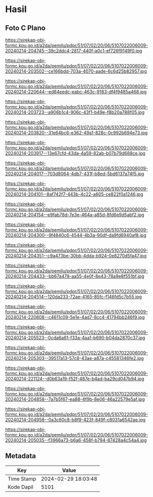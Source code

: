 # Hasil

## Foto C Plano

https://sirekap-obj-formc.kpu.go.id/a2da/pemilu/pdpr/51/07/02/20/06/5107022006009-20240214-204745--39c2ddc4-2817-440f-a0c1-ef726f9149f0.jpg

https://sirekap-obj-formc.kpu.go.id/a2da/pemilu/pdpr/51/07/02/20/06/5107022006009-20240214-203502--ce166bdd-703a-4070-aade-6c6d25b82957.jpg

https://sirekap-obj-formc.kpu.go.id/a2da/pemilu/pdpr/51/07/02/20/06/5107022006009-20240214-220644--ed84eedc-eabc-463c-9183-df4f9485a468.jpg

https://sirekap-obj-formc.kpu.go.id/a2da/pemilu/pdpr/51/07/02/20/06/5107022006009-20240214-203723--a906b1c4-906c-43f1-b49e-f8b20a788f05.jpg

https://sirekap-obj-formc.kpu.go.id/a2da/pemilu/pdpr/51/07/02/20/06/5107022006009-20240214-203820--31e64bc6-e362-49a1-828c-0c992b694e73.jpg

https://sirekap-obj-formc.kpu.go.id/a2da/pemilu/pdpr/51/07/02/20/06/5107022006009-20240214-203917--13e67cfd-43da-4a59-82ab-b07b79d688ce.jpg

https://sirekap-obj-formc.kpu.go.id/a2da/pemilu/pdpr/51/07/02/20/06/5107022006009-20240214-204017--703d8064-4db7-431f-b8ed-5bd6137a74f5.jpg

https://sirekap-obj-formc.kpu.go.id/a2da/pemilu/pdpr/51/07/02/20/06/5107022006009-20240214-204101--8af742f7-443b-4c22-a605-ce822f0a1246.jpg

https://sirekap-obj-formc.kpu.go.id/a2da/pemilu/pdpr/51/07/02/20/06/5107022006009-20240214-204154--e9fab78d-7e3e-464a-a85d-8fd6e9d5abf2.jpg

https://sirekap-obj-formc.kpu.go.id/a2da/pemilu/pdpr/51/07/02/20/06/5107022006009-20240214-204300--9f4840c6-4544-4b3a-90df-da9fd6940af8.jpg

https://sirekap-obj-formc.kpu.go.id/a2da/pemilu/pdpr/51/07/02/20/06/5107022006009-20240214-204351--c9a473be-30bb-4dda-b924-0e8270d5fa47.jpg

https://sirekap-obj-formc.kpu.go.id/a2da/pemilu/pdpr/51/07/02/20/06/5107022006009-20240214-204433--bb67a478-aa55-4e0f-8e43-78a9e8f551bf.jpg

https://sirekap-obj-formc.kpu.go.id/a2da/pemilu/pdpr/51/07/02/20/06/5107022006009-20240214-204514--120da233-72ae-4165-85fc-f146fd5c7b55.jpg

https://sirekap-obj-formc.kpu.go.id/a2da/pemilu/pdpr/51/07/02/20/06/5107022006009-20240214-220808--c4611c09-5e1e-4ad7-8cc4-41794bb246f9.jpg

https://sirekap-obj-formc.kpu.go.id/a2da/pemilu/pdpr/51/07/02/20/06/5107022006009-20240214-205523--0cda6a61-f33a-4aa1-b690-b04da2870c37.jpg

https://sirekap-obj-formc.kpu.go.id/a2da/pemilu/pdpr/51/07/02/20/06/5107022006009-20240214-205303--39517a13-57c8-43ae-a87a-c45581346fe2.jpg

https://sirekap-obj-formc.kpu.go.id/a2da/pemilu/pdpr/51/07/02/20/06/5107022006009-20240214-221124--d0b63a19-f52f-487e-b4ad-ba29cd047b94.jpg

https://sirekap-obj-formc.kpu.go.id/a2da/pemilu/pdpr/51/07/02/20/06/5107022006009-20240214-204858--7a7b5f67-ea88-4f9b-8e06-46a22579e5af.jpg

https://sirekap-obj-formc.kpu.go.id/a2da/pemilu/pdpr/51/07/02/20/06/5107022006009-20240214-204958--0a3c60c8-b8f9-423f-849f-c8031a6542ae.jpg

https://sirekap-obj-formc.kpu.go.id/a2da/pemilu/pdpr/51/07/02/20/06/5107022006009-20240214-205035--f3966a73-b6a6-458f-b794-87428a4c54a4.jpg


## Metadata

| Key        | Value               |
| ---------- | ------------------- |
| Time Stamp | 2024-02-29 18:03:48 |
| Kode Dapil | 5101                |



